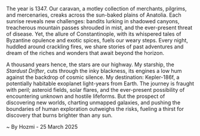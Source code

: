 
The year is 1347.  Our caravan, a motley collection of merchants, pilgrims, and mercenaries, creaks across the sun-baked plains of Anatolia.  Each sunrise reveals new challenges: bandits lurking in shadowed canyons, treacherous mountain passes shrouded in mist, and the ever-present threat of disease.  Yet, the allure of Constantinople, with its whispered tales of Byzantine opulence and exotic spices, fuels our weary steps.  Every night, huddled around crackling fires, we share stories of past adventures and dream of the riches and wonders that await beyond the horizon.

A thousand years hence, the stars are our highway.  My starship, the *Stardust Drifter*, cuts through the inky blackness, its engines a low hum against the backdrop of cosmic silence.  My destination: Kepler-186f, a potentially habitable exoplanet light-years from Earth.  The journey is fraught with peril; asteroid fields, solar flares, and the ever-present possibility of encountering unknown and hostile lifeforms. But the prospect of discovering new worlds, charting unmapped galaxies, and pushing the boundaries of human exploration outweighs the risks, fueling a thirst for discovery that burns brighter than any sun.

~ By Hozmi - 25 March 2025
